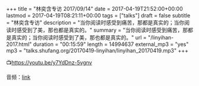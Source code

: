 +++
title = "林奕含专访 2017/09/14"
date = 2017-04-19T21:52:00+00:00
lastmod = 2017-04-19T08:21:11+00:00
tags = ["talks"]
draft = false
subtitle = "林奕含专访"
description = "当你阅读时感受到痛苦，那都是真实的；当你阅读时感受到了美，那也都是真实的。"
summary = "当你阅读时感受到痛苦，那都是真实的；当你阅读时感受到了美，那也都是真实的。"
url = "/linyihan-2017.html"
duration = "00:15:59"
length = 14994637
external_mp3 = "yes"
mp3 = "talks.shufang.org/20170419-linyihan/linyihan_20170419.mp3"
+++

📺<https://youtu.be/y7YdDnz-5vgnv>

音频：[link](https://talks.shufang.org/20170419-linyihan/linyihan_20170419.mp3)
